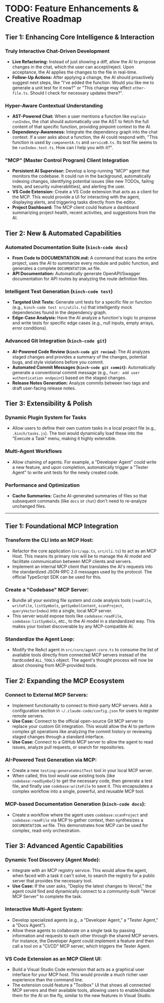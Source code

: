 # TODO: Feature Enhancements & Creative Roadmap

## Tier 1: Enhancing Core Intelligence & Interaction

### Truly Interactive Chat-Driven Development

* **Live Refactoring:** Instead of just showing a diff, allow the AI to propose changes in the chat, which the user can accept/reject. Upon acceptance, the AI applies the changes to the file in real-time.
* **Follow-Up Actions:** After applying a change, the AI should proactively suggest next steps, like "I've added the function. Would you like me to generate a unit test for it now?" or "This change may affect `other-file.ts`. Should I check for necessary updates there?".

### Hyper-Aware Contextual Understanding

* **AST-Powered Chat:** When a user mentions a function like `explain runIndex`, the chat should automatically use the AST to fetch the full content of that specific function, providing pinpoint context to the AI.
* **Dependency-Awareness:** Integrate the dependency graph into the chat context. If a user asks about a function, the AI could respond with, "This function is used by `componentA.ts` and `serviceB.ts`. Its test file seems to be `runIndex.test.ts`. How can I help you with it?".

### "MCP" (Master Control Program) Client Integration

* **Persistent AI Supervisor:** Develop a long-running "MCP" agent that monitors the codebase. It could run in the background, automatically indexing changes, identifying potential issues (like new TODOs, failing tests, and security vulnerabilities), and alerting the user.
* **VS Code Extension:** Create a VS Code extension that acts as a client for the MCP. This would provide a UI for interacting with the agent, displaying alerts, and triggering tasks directly from the editor.
* **Project Dashboard:** The MCP client could feature a dashboard summarizing project health, recent activities, and suggestions from the AI.

## Tier 2: New & Automated Capabilities

### Automated Documentation Suite (`kinch-code docs`)

* **From Code to DOCUMENTATION.md:** A command that scans the entire project, uses the AI to summarize every module and public function, and generates a complete `DOCUMENTATION.md` file.
* **API Documentation:** Automatically generate OpenAPI/Swagger documentation for API routes by analyzing the route definition files.

### Intelligent Test Generation (`kinch-code test`)

* **Targeted Unit Tests:** Generate unit tests for a specific file or function (e.g., `kinch-code test src/utils.ts`) that intelligently mock dependencies found in the dependency graph.
* **Edge-Case Analysis:** Have the AI analyze a function's logic to propose and write tests for specific edge cases (e.g., null inputs, empty arrays, error conditions).

### Advanced Git Integration (`kinch-code git`)

* **AI-Powered Code Review (`kinch-code git review`):** The AI analyzes staged changes and provides a summary of the changes, potential bugs, and style violations before you commit.
* **Automated Commit Messages (`kinch-code git commit`):** Automatically generate a conventional commit message (e.g., `feat: add user authentication endpoint`) based on the staged changes.
* **Release Notes Generation:** Analyze commits between two tags and draft user-facing release notes.

## Tier 3: Extensibility & Polish

### Dynamic Plugin System for Tasks

* Allow users to define their own custom tasks in a local project file (e.g., `.kinch/tasks.js`). The tool would dynamically load these into the "Execute a Task" menu, making it highly extensible.

### Multi-Agent Workflows

* Allow chaining of agents. For example, a "Developer Agent" could write a new feature, and upon completion, automatically trigger a "Tester Agent" to write unit tests for the newly created code.

### Performance and Optimization

* **Cache Summaries:** Cache AI-generated summaries of files so that subsequent commands (like `docs` or `chat`) don't need to re-analyze unchanged files.

---

## Tier 1: Foundational MCP Integration

### Transform the CLI into an MCP Host:

* Refactor the core application (`src/app.ts`, `src/cli.ts`) to act as an MCP Host. This means its primary role will be to manage the AI model and facilitate communication between MCP clients and servers.
* Implement an internal MCP client that translates the AI's requests into the standardized JSON-RPC 2.0 messages used by the protocol. The official TypeScript SDK can be used for this.

### Create a "Codebase" MCP Server:

* Bundle all your existing file system and code analysis tools (`readFile`, `writeFile`, `listSymbols`, `getSymbolContent`, `scanProject`, `queryVectorIndex`) into a single, local MCP server.
* This server would expose tools like `codebase:readFile`, `codebase:listSymbols`, etc., to the AI model in a standardized way. This makes your toolset discoverable by any MCP-compatible AI.

### Standardize the Agent Loop:

* Modify the ReAct agent in `src/core/agent-core.ts` to consume the list of available tools directly from connected MCP servers instead of the hardcoded `ALL_TOOLS` object. The agent's thought process will now be about choosing from MCP-provided tools.

## Tier 2: Expanding the MCP Ecosystem

### Connect to External MCP Servers:

* Implement functionality to connect to third-party MCP servers. Add a configuration section in `~/.claude-code/config.json` for users to register remote servers.
* **Use Case:** Connect to the official open-source Git MCP server to replace your custom Git integration. This would allow the AI to perform complex git operations like analyzing the commit history or reviewing staged changes through a standard interface.
* **Use Case:** Connect to a GitHub MCP server to allow the agent to read issues, analyze pull requests, or search for repositories.

### AI-Powered Test Generation via MCP:

* Create a new `testing:generateUnitTest` tool in your local MCP server.
* When called, this tool would use existing tools (like `codebase:readSymbol`) to get the necessary code, then generate a test file, and finally use `codebase:writeFile` to save it. This encapsulates a complex workflow into a single, powerful, and reusable MCP tool.

### MCP-based Documentation Generation (`kinch-code docs`):

* Create a workflow where the agent uses `codebase:scanProject` and `codebase:readFile` via MCP to gather context, then synthesizes a `DOCUMENTATION.md` file. This demonstrates how MCP can be used for complex, read-only orchestration.

## Tier 3: Advanced Agentic Capabilities

### Dynamic Tool Discovery (Agent Mode):

* Integrate with an MCP registry service. This would allow the agent, when faced with a task it can't solve, to search the registry for a public server that provides the necessary tool.
* **Use Case:** If the user asks, "Deploy the latest changes to Vercel," the agent could find and dynamically connect to a community-built "Vercel MCP Server" to complete the task.

### Interactive Multi-Agent System:

* Develop specialized agents (e.g., a "Developer Agent," a "Tester Agent," a "Docs Agent").
* Allow these agents to collaborate on a single task by passing information and requests to each other through the shared MCP servers. For instance, the Developer Agent could implement a feature and then call a tool on a "CI/CD" MCP server, which triggers the Tester Agent.

### VS Code Extension as an MCP Client UI:

* Build a Visual Studio Code extension that acts as a graphical user interface for your MCP host. This would provide a much richer user experience than the command line.
* The extension could feature a "Toolbox" UI that shows all connected MCP servers and their available tools, allowing users to enable/disable them for the AI on the fly, similar to the new features in Visual Studio.